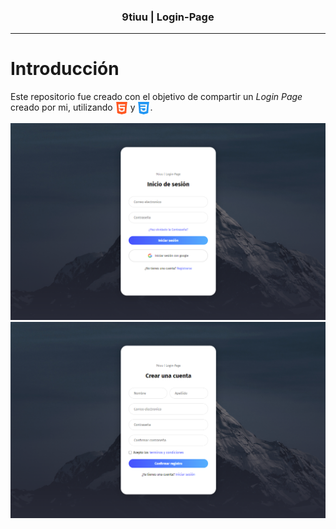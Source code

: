 <h3 align="center">9tiuu | Login-Page</h3>

---

# Introducción

Este repositorio fue creado con el objetivo de compartir un *Login Page* creado por mi, utilizando <img width="20px" align="center" src="./img/html-5.png"/> y <img width="20px" align="center" src="./img/css-3.png"/>. 

![loginpage](./img/login-page-img.png)
![registerpage](./img/register-page-img.png)